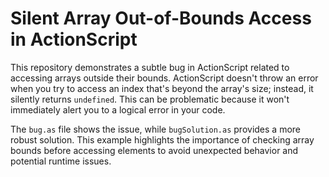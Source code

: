 # Silent Array Out-of-Bounds Access in ActionScript

This repository demonstrates a subtle bug in ActionScript related to accessing arrays outside their bounds.  ActionScript doesn't throw an error when you try to access an index that's beyond the array's size; instead, it silently returns `undefined`. This can be problematic because it won't immediately alert you to a logical error in your code.

The `bug.as` file shows the issue, while `bugSolution.as` provides a more robust solution.  This example highlights the importance of checking array bounds before accessing elements to avoid unexpected behavior and potential runtime issues.